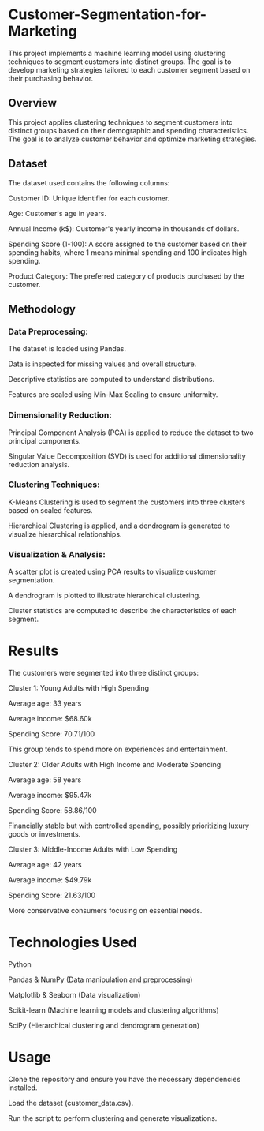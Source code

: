 # Customer-Segmentation-for-Marketing
This project implements a machine learning model using clustering techniques to segment customers into distinct groups. The goal is to develop marketing strategies tailored to each customer segment based on their purchasing behavior.

## Overview

This project applies clustering techniques to segment customers into distinct groups based on their demographic and spending characteristics. The goal is to analyze customer behavior and optimize marketing strategies.

## Dataset

The dataset used contains the following columns:

Customer ID: Unique identifier for each customer.

Age: Customer's age in years.

Annual Income (k$): Customer's yearly income in thousands of dollars.

Spending Score (1-100): A score assigned to the customer based on their spending habits, where 1 means minimal spending and 100 indicates high spending.

Product Category: The preferred category of products purchased by the customer.

## Methodology

### Data Preprocessing:

The dataset is loaded using Pandas.

Data is inspected for missing values and overall structure.

Descriptive statistics are computed to understand distributions.

Features are scaled using Min-Max Scaling to ensure uniformity.

### Dimensionality Reduction:

Principal Component Analysis (PCA) is applied to reduce the dataset to two principal components.

Singular Value Decomposition (SVD) is used for additional dimensionality reduction analysis.

### Clustering Techniques:

K-Means Clustering is used to segment the customers into three clusters based on scaled features.

Hierarchical Clustering is applied, and a dendrogram is generated to visualize hierarchical relationships.

### Visualization & Analysis:

A scatter plot is created using PCA results to visualize customer segmentation.

A dendrogram is plotted to illustrate hierarchical clustering.

Cluster statistics are computed to describe the characteristics of each segment.

# Results

The customers were segmented into three distinct groups:

Cluster 1: Young Adults with High Spending

Average age: 33 years

Average income: $68.60k

Spending Score: 70.71/100

This group tends to spend more on experiences and entertainment.

Cluster 2: Older Adults with High Income and Moderate Spending

Average age: 58 years

Average income: $95.47k

Spending Score: 58.86/100

Financially stable but with controlled spending, possibly prioritizing luxury goods or investments.

Cluster 3: Middle-Income Adults with Low Spending

Average age: 42 years

Average income: $49.79k

Spending Score: 21.63/100

More conservative consumers focusing on essential needs.

# Technologies Used

Python

Pandas & NumPy (Data manipulation and preprocessing)

Matplotlib & Seaborn (Data visualization)

Scikit-learn (Machine learning models and clustering algorithms)

SciPy (Hierarchical clustering and dendrogram generation)

# Usage

Clone the repository and ensure you have the necessary dependencies installed.

Load the dataset (customer_data.csv).

Run the script to perform clustering and generate visualizations.
